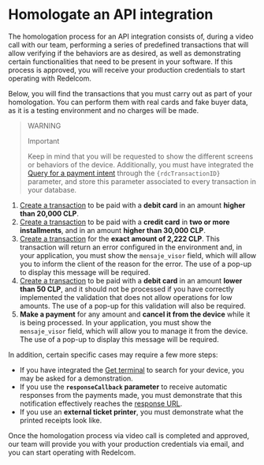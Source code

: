 # Homologate an API integration

The homologation process for an API integration consists of, during a video call with our team, performing a series of predefined transactions that will allow verifying if the behaviors are as desired, as well as demonstrating certain functionalities that need to be present in your software. If this process is approved, you will receive your production credentials to start operating with Redelcom.

Below, you will find the transactions that you must carry out as part of your homologation. You can perform them with real cards and fake buyer data, as it is a testing environment and no charges will be made.

> WARNING
>
> Important
>
> Keep in mind that you will be requested to show the different screens or behaviors of the device. Additionally, you must have integrated the [Query for a payment intent](/developers/en/docs/redelcom/api-integration/payments-processing/query-payment-intent) through the `{rdcTransactionID}` parameter, and store this parameter associated to every transaction in your database.

1. [Create a transaction](/developers/en/docs/redelcom/api-integration/payments-processing/create-payment-intent) to be paid with a **debit card** in an amount **higher than 20,000 CLP**.
2. [Create a transaction](/developers/en/docs/redelcom/api-integration/payments-processing/create-payment-intent) to be paid with a **credit card** in **two or more installments**, and in an amount **higher than 30,000 CLP**.
3. [Create a transaction](/developers/en/docs/redelcom/api-integration/payments-processing/create-payment-intent) for the **exact amount of 2,222 CLP**. This transaction will return an error configured in the environment and, in your application, you must show the `mensaje_visor` field, which will allow you to inform the client of the reason for the error. The use of a pop-up to display this message will be required.
4. [Create a transaction](/developers/en/docs/redelcom/api-integration/payments-processing/create-payment-intent) to be paid with a **debit card** in an amount **lower than 50 CLP**, and it should not be processed if you have correctly implemented the validation that does not allow operations for low amounts. The use of a pop-up for this validation will also be required.
5. **Make a payment** for any amount and **cancel it from the device** while it is being processed. In your application, you must show the `mensaje_visor` field, which will allow you to manage it from the device. The use of a pop-up to display this message will be required.

In addition, certain specific cases may require a few more steps:
* If you have integrated the [Get terminal](/developers/en/docs/redelcom/api-integration/payments-processing/get-terminal) to search for your device, you may be asked for a demonstration.
* If you use the **`responseCallback` parameter** to receive automatic responses from the payments made, you must demonstrate that this notification effectively reaches the [response URL](/developers/en/docs/redelcom/api-integration/payments-processing/create-payment-intent#bookmark_implementing_the_response_url).
* If you use an **external ticket printer**, you must demonstrate what the printed receipts look like.

Once the homologation process via video call is completed and approved, our team will provide you with your production credentials via email, and you can start operating with Redelcom.